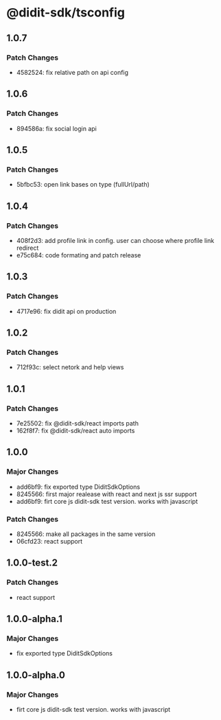 # @didit-sdk/tsconfig

## 1.0.7

### Patch Changes

- 4582524: fix relative path on api config

## 1.0.6

### Patch Changes

- 894586a: fix social login api

## 1.0.5

### Patch Changes

- 5bfbc53: open link bases on type (fullUrl/path)

## 1.0.4

### Patch Changes

- 408f2d3: add profile link in config. user can choose where profile link redirect
- e75c684: code formating and patch release

## 1.0.3

### Patch Changes

- 4717e96: fix didit api on production

## 1.0.2

### Patch Changes

- 712f93c: select netork and help views

## 1.0.1

### Patch Changes

- 7e25502: fix @didit-sdk/react imports path
- 162f8f7: fix @didit-sdk/react auto imports

## 1.0.0

### Major Changes

- add6bf9: fix exported type DiditSdkOptions
- 8245566: first major realease with react and next js ssr support
- add6bf9: firt core js didit-sdk test version. works with javascript

### Patch Changes

- 8245566: make all packages in the same version
- 06cfd23: react support

## 1.0.0-test.2

### Patch Changes

- react support

## 1.0.0-alpha.1

### Major Changes

- fix exported type DiditSdkOptions

## 1.0.0-alpha.0

### Major Changes

- firt core js didit-sdk test version. works with javascript
